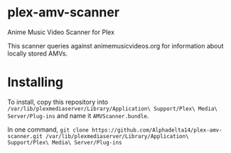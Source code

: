 plex-amv-scanner
================

Anime Music Video Scanner for Plex

This scanner queries against animemusicvideos.org for information about
locally stored AMVs.

Installing
==========
To install, copy this repository into
`/var/lib/plexmediaserver/Library/Application\ Support/Plex\ Media\ Server/Plug-ins`
and name it `AMVScanner.bundle`.

In one command,
`git clone https://github.com/Alphadelta14/plex-amv-scanner.git /var/lib/plexmediaserver/Library/Application\ Support/Plex\ Media\ Server/Plug-ins`

